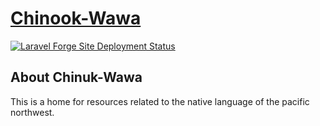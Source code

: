 # [Chinook-Wawa](https://chinukwawa.com)

[![Laravel Forge Site Deployment Status](https://img.shields.io/endpoint?url=https%3A%2F%2Fforge.laravel.com%2Fsite-badges%2Fa0dd8a5a-5998-48c4-8a97-422d8b85c487&style=plastic)](https://forge.laravel.com/servers/501534/sites/2210532)

## About Chinuk-Wawa

This is a home for resources related to the native language of the pacific northwest.

